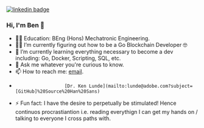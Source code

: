 [![linkedin badge](https://img.shields.io/badge/@BenWolfaardt-gray?style=flat&logo=linkedin)](https://www.linkedin.com/in/benwolfaardt/)

### Hi, I'm Ben 👋

- 🧑‍🔧 Education: BEng (Hons) Mechatronic Engineering.
- 👩‍💻 I’m currently figuring out how to be a Go Blockchain Developer 🤓
- 🌱 I’m currently learning everything necessary to become a dev including: Go, Docker, Scripting, SQL, etc.
- 💬 Ask me whatever you're curious to know.
- 📫 How to reach me: [email](mailto:benjaminwolfaardt@gmail.com?subject=[GitHub]%20&body=Dear%20Ben,).
-                       [Dr. Ken Lunde](mailto:lunde@adobe.com?subject=[GitHub]%20Source%20Han%20Sans)
- ⚡ Fun fact: I have the desire to perpetually be stimulated! 
    Hence continuos procrastiantion i.e. reading everythign I can get my hands on / talking to everyone I cross paths with.

<!--
**BenWolfaardt/BenWolfaardt** is a ✨ _special_ ✨ repository because its `README.md` (this file) appears on your GitHub profile.

Here are some ideas to get you started:

- 🔭 I’m currently working on ...
- 🌱 I’m currently learning ...
- 👯 I’m looking to collaborate on ...
- 🤔 I’m looking for help with ...
- 💬 Ask me about ...
- 📫 How to reach me: ...
- 😄 Pronouns: ...
- ⚡ Fun fact: ...
-->
